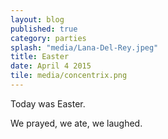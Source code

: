 ```yaml
---
layout: blog
published: true
category: parties
splash: "media/Lana-Del-Rey.jpeg"
title: Easter
date: April 4 2015
tile: media/concentrix.png
---
```







Today was Easter.

We prayed, we ate, we laughed.
